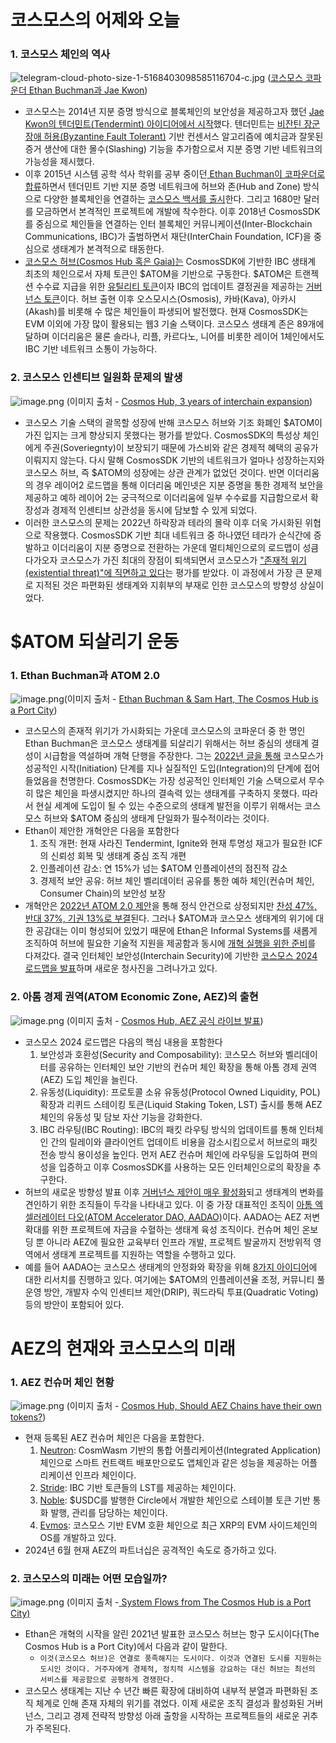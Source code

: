 # 코스모스의 어제와 오늘

### 1\. 코스모스 체인의 역사

![telegram-cloud-photo-size-1-5168403098585116704-c.jpg](https://i.ibb.co/RH0C5YL/telegram-cloud-photo-size-1-5168403098585116704-c.jpg)
([코스모스 코파운더 Ethan Buchman과 Jae Kwon](https://twitter.com/gogoDiegoCrypto/status/1804226130712449286))

* 코스모스는 2014년 지분 증명 방식으로 블록체인의 보안성을 제공하고자 했던 [Jae Kwon의 텐더민트(Tendermint) 아이디어에서 시작](https://blog.cosmos.network/cosmos-history-inception-to-prelaunch-b05bcb6a4b2b)했다. 텐더민트는 [비잔틴 장군 장애 허용(Byzantine Fault Tolerant)](https://ko.wikipedia.org/wiki/%EB%B9%84%EC%9E%94%ED%8B%B0%EC%9B%80_%EC%9E%A5%EC%95%A0_%ED%97%88%EC%9A%A9) 기반 컨센서스 알고리즘에 예치금과 잘못된 증거 생산에 대한 몰수(Slashing) 기능을 추가함으로서 지분 증명 기반 네트워크의 가능성을 제시했다.
* 이후 2015년 시스템 공학 석사 학위를 공부 중이던[ Ethan Buchman이 코파운더로 합류](https://iq.wiki/ko/wiki/ethan-buchman)하면서 텐더민트 기반 지분 증명 네트워크에 허브와 존(Hub and Zone) 방식으로 다양한 블록체인을 연결하는 [코스모스 백서를 출시](https://github.com/cosmos/cosmos/blob/master/WHITEPAPER.md)한다. 그리고 1680만 달러를 모금하면서 본격적인 프로젝트에 개발에 착수한다. 이후 2018년 CosmosSDK를 중심으로 체인들을 연결하는 인터 블록체인 커뮤니케이션(Inter-Blockchain Communications, IBC)가 출범하면서 재단(InterChain Foundation, ICF)을 중심으로 생태계가 본격적으로 태동한다.
* [코스모스 허브(Cosmos Hub 혹은 Gaia)는](https://hub.cosmos.network/main) CosmosSDK에 기반한 IBC 생태계 최초의 체인으로서 자체 토큰인 $ATOM을 기반으로 구동한다. $ATOM은 트랜젝션 수수료 지급을 위한 [유틸리티 토큰](https://github.com/Ludium-Official/road-to-dubai/blob/main/%EC%BD%94%EC%8A%A4%EB%AA%A8%EC%8A%A4%20%EB%B2%A0%EC%9D%B4%EC%A7%81/12_gas_fees.md)이자 IBC의 업데이트 결정권을 제공하는 [거버넌스 토큰](https://www.mintscan.io/cosmos/proposals)이다. 허브 출현 이후 오스모시스(Osmosis), 카바(Kava), 아카시(Akash)를 비롯해 수 많은 체인들이 파생되어 발전했다. 현재 CosmosSDK는 EVM 이외에 가장 많이 활용되는 웹3 기술 스택이다. 코스모스 생태계 존은 89개에 달하며 이더리움은 물론 솔라나, 리플, 카르다노, 니어를 비롯한 레이어 1체인에서도 IBC 기반 네트워크 소통이 가능하다.

### 2\. 코스모스 인센티브 일원화 문제의 발생

![image.png](https://i.ibb.co/197KjDD/image.png)
(이미지 출처 - [Cosmos Hub, 3 years of interchain expansion](https://twitter.com/cosmos/status/1759519043176784291/photo/1))

* 코스모스 기술 스택의 괄목할 성장에 반해 코스모스 허브와 기조 화폐인 $ATOM이 가진 입지는 크게 향상되지 못했다는 평가를 받았다. CosmosSDK의 특성상 체인에게 주권(Soveriegnty)이 보장되기 때문에 가스비와 같은 경제적 혜택의 공유가 이뤄지지 않는다. 다시 말해 CosmosSDK 기반의 네트워크가 얼마나 성장하는지와 코스모스 허브, 즉 $ATOM의 성장에는 상관 관계가 없었던 것이다. 반면 이더리움의 경우 레이어2 로드맵을 통해 이더리움 메인넷은 지분 증명을 통한 경제적 보안을 제공하고 예하 레이어 2는 궁극적으로 이더리움에 일부 수수료를 지급함으로서 확장성과 경제적 인센티브 상관성을 동시에 담보할 수 있게 되었다.
* 이러한 코스모스의 문제는 2022년 하락장과 테라의 몰락 이후 더욱 가시화된 위협으로 작용했다. CosmosSDK 기반 최대 네트워크 중 하나였던 테라가 순식간에 증발하고 이더리움이 지분 증명으로 전환하는 가운데 멀티체인으로의 로드맵이 성큼 다가오자 코스모스가 가진 최대의 장점이 퇴색되면서 코스모스가 ["존재적 위기(existential threat)"에 직면하고 있다](https://www.coindesk.com/tech/2023/07/26/once-a-pioneer-cosmos-blockchain-project-faces-existential-crisis/)는 평가를 받았다. 이 과정에서 가장 큰 문제로 지적된 것은 파편화된 생태계와 지휘부의 부재로 인한 코스모스의 방향성 상실이었다.

# $ATOM 되살리기 운동

### 1\. Ethan Buchman과 ATOM 2\.0

![image.png](https://i.ibb.co/7gxkGGd/image.png)(이미지 출처 - [Ethan Buchman & Sam Hart, The Cosmos Hub is a Port City](https://blog.cosmos.network/the-cosmos-hub-is-a-port-city-5b7f2d28debf))

* 코스모스의 존재적 위기가 가시화되는 가운데 코스모스의 코파운더 중 한 명인 Ethan Buchman은 코스모스 생태계를 되살리기 위해서는 허브 중심의 생태계 결성이 시급함을 역설하며 개혁 단행을 주장한다. 그는 [2022년 글을 통해](https://ebuchman.github.io/posts/phases-of-cosmos/) 코스모스가 성공적인 시작(Initiation) 단계를 지나 실질적인 도입(Integration)의 단계에 접어들었음을 천명한다. CosmosSDK는 가장 성공적인 인터체인 기술 스택으로서 무수히 많은 체인을 파생시켰지만 하나의 결속력 있는 생태계를 구축하지 못했다. 따라서 현실 세계에 도입이 될 수 있는 수준으로의 생태계 발전을 이루기 위해서는 코스모스 허브와 $ATOM 중심의 생태계 단일화가 필수적이라는 것이다.
* Ethan이 제안한 개혁안은 다음을 포함한다
    1. 조직 개편: 현재 사라진 Tendermint, Ignite와 현재 투명성 재고가 필요한 ICF의 신뢰성 회복 및 생태계 중심 조직 개편
    2. 인플레이션 감소: 연 15%가 넘는 $ATOM 인플레이션의 점진적 감소
    3. 경제적 보안 공유: 허브 체인 벨리데이터 공유를 통한 예하 체인(컨슈머 체인, Consumer Chain)의 보안성 보장
* 개혁안은 [2022년 ATOM 2.0 제안](https://forum.cosmos.network/t/proposal-82-rejected-atom-2-0-a-new-vision-for-cosmos-hub/7328)을 통해 정식 안건으로 상정되지만 [찬성 47%, 반대 37%, 기권 13%로 부결](https://www.mintscan.io/cosmos/proposals/82)된다. 그러나 $ATOM과 코스모스 생태계의 위기에 대한 공감대는 이미 형성되어 있었기 때문에 Ethan은 Informal Systems를 새롭게 조직하여 허브에 필요한 기술적 지원을 제공함과 동시에 [개혁 실행을 위한 준비](https://medium.com/the-interchain-foundation/introducing-the-informal-hypha-cosmos-hub-roadmap-860c41594fe8)를 다져갔다. 결국 인터체인 보안성(Interchain Security)에 기반한 [코스모스 2024 로드맵을 발표](https://docs.google.com/document/d/1GZ3ebosxwOwrqExekG1N74NDJ5rGtigq2MXOjbfReaw/edit#heading=h.mqu46rxxg27c)하며 새로운 청사진을 그려나가고 있다.

### 2\. 아톰 경제 권역\(ATOM Economic Zone\, AEZ\)의 출현

![image.png](https://i.ibb.co/0MtcjzG/image.png)
(이미지 출처 - [Cosmos Hub, AEZ 공식 라이브 발표](https://twitter.com/cosmoshub/status/1709542369404551331))

* 코스모스 2024 로드맵은 다음의 핵심 내용을 포함한다
    1. 보안성과 호환성(Security and Composability): 코스모스 허브와 벨리데이터를 공유하는 인터체인 보안 기반의 컨슈머 체인 확장을 통해 아톰 경제 권역(AEZ) 도입 체인을 늘린다.
    2. 유동성(Liquidity): 프로토콜 소유 유동성(Protocol Owned Liquidity, POL) 확장과 리퀴드 스테이킹 토큰(Liquid Staking Token, LST) 출시를 통해 AEZ 체인의 유동성 및 담보 자산 기능을 강화한다.
    3. IBC 라우팅(IBC Routing): IBC의 패킷 라우팅 방식의 업데이트를 통해 인터체인 간의 릴레이와 클라이언트 업데이트 비용을 감소시킴으로서 허브로의 패킷 전송 방식 용이성을 높인다. 먼저 AEZ 컨슈머 체인에 라우팅을 도입하여 편의성을 입증하고 이후 CosmosSDK를 사용하는 모든 인터체인으로의 확장을 추구한다.
* 허브의 새로운 방향성 발표 이후 [거버넌스 제안이 매우 활성화](https://medium.com/simplystaking/the-cosmos-hub-an-introduction-to-the-internet-of-blockchains-c856949d4733)되고 생태계의 변화를 견인하기 위한 조직들이 두각을 나타내고 있다. 이 중 가장 대표적인 조직이 [아톰 엑셀러레이터 다오(ATOM Accelerator DAO, AADAO)](https://github.com/gaiaus/aadao)이다. AADAO는 AEZ 저변 확대를 위한 프로젝트에 자금을 수혈하는 생태계 육성 조직이다. 컨슈머 체인 온보딩 뿐 아니라 AEZ에 필요한 교육부터 인프라 개발, 프로젝트 발굴까지 전방위적 영역에서 생태계 프로젝트를 지원하는 역할을 수행하고 있다.
* 예를 들어 AADAO는 코스모스 생태계의 안정화와 확장을 위해 [8가지 아이디어](https://forum.cosmos.network/t/recap-of-the-8-ideas-from-the-tokenomics-rfp/13824)에 대한 리서치를 진행하고 있다. 여기에는 $ATOM의 인플레이션율 조정, 커뮤니티 풀 운영 방안, 개발자 수익 인센티브 제안(DRIP), 쿼드라틱 투표(Quadratic Voting) 등의 방안이 포함되어 있다.

# AEZ의 현재와 코스모스의 미래

### 1\. AEZ 컨슈머 체인 현황

![image.png](https://i.ibb.co/kB1VCjR/image.png)
(이미지 출처 - [Cosmos Hub, Should AEZ Chains have their own tokens?](https://forum.cosmos.network/t/should-aez-chains-have-their-own-tokens/11652))

* 현재 등록된 AEZ 컨슈머 체인은 다음을 포함한다.
    1. [Neutron](https://twitter.com/Neutron_org/status/1805703229537403321): CosmWasm 기반의 통합 어플리케이션(Integrated Application) 체인으로 스마트 컨트랙트 배포만으로도 앱체인과 같은 성능을 제공하는 어플리케이션 인프라 체인이다.
    2. [Stride](https://twitter.com/stride_zone): IBC 기반 토큰들의 LST를 제공하는 체인이다.
    3. [Noble](https://twitter.com/noble_xyz): $USDC를 발행한 Circle에서 개발한 체인으로 스테이블 토큰 기반 통화 발행, 관리를 담당하는 체인이다.
    4. [Evmos](https://twitter.com/cosmoshub/status/1805957247635451989): 코스모스 기반 EVM 호환 체인으로 최근 XRP의 EVM 사이드체인의 OS를 개발하고 있다.
* 2024년 6월 현재 AEZ의 파트너십은 공격적인 속도로 증가하고 있다.

### 2\. 코스모스의 미래는 어떤 모습일까?

![image.png](https://i.ibb.co/4WFk7Ks/image.png)
(이미지 출처 -[ System Flows from The Cosmos Hub is a Port City)](https://blog.cosmos.network/the-cosmos-hub-is-a-port-city-5b7f2d28debf)

* Ethan은 개혁의 시작을 알린 2021년 발표한 코스모스 허브는 항구 도시이다(The Cosmos Hub is a Port City)에서 다음과 같이 말한다.
    * `이것(코스모스 허브)은 연결로 풍족해지는 도시이다. 이것과 연결된 도시를 지원하는 도시인 것이다. 거주자에게 경제적, 정치적 시스템을 강요하는 대신 허브는 최선의 서비스를 제공함으로 공평하게 경쟁한다.`
* 코스모스 생태계는 지난 수 년간 빠른 확장에 대비하여 내부적 분열과 파편화된 조직 체계로 인해 존재 자체의 위기를 겪었다. 이제 새로운 조직 결성과 활성화된 거버넌스, 그리고 경제 전략적 방향성 아래 출항을 시작하는 프로젝트들의 새로운 귀추가 주목된다.